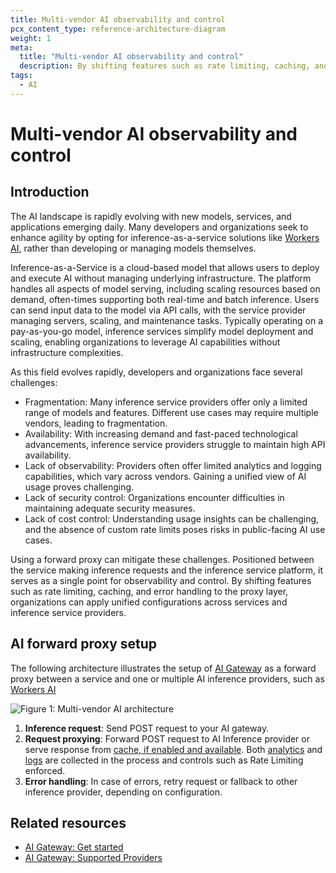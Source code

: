 ```yaml
---
title: Multi-vendor AI observability and control
pcx_content_type: reference-architecture-diagram
weight: 1
meta:
  title: "Multi-vendor AI observability and control"
  description: By shifting features such as rate limiting, caching, and error handling to the proxy layer, organizations can apply unified configurations across services and inference service providers.
tags:
  - AI
---
```


# Multi-vendor AI observability and control

## Introduction

The AI landscape is rapidly evolving with new models, services, and applications emerging daily. Many developers and organizations seek to enhance agility by opting for inference-as-a-service solutions like [Workers AI](/workers-ai/), rather than developing or managing models themselves.

Inference-as-a-Service is a cloud-based model that allows users to deploy and execute AI without managing underlying infrastructure. The platform handles all aspects of model serving, including scaling resources based on demand, often-times supporting both real-time and batch inference. Users can send input data to the model via API calls, with the service provider managing servers, scaling, and maintenance tasks. Typically operating on a pay-as-you-go model, inference services simplify model deployment and scaling, enabling organizations to leverage AI capabilities without infrastructure complexities.

As this field evolves rapidly, developers and organizations face several challenges:

- Fragmentation: Many inference service providers offer only a limited range of models and features. Different use cases may require multiple vendors, leading to fragmentation.
- Availability: With increasing demand and fast-paced technological advancements, inference service providers struggle to maintain high API availability.
- Lack of observability: Providers often offer limited analytics and logging capabilities, which vary across vendors. Gaining a unified view of AI usage proves challenging.
- Lack of security control: Organizations encounter difficulties in maintaining adequate security measures.
- Lack of cost control: Understanding usage insights can be challenging, and the absence of custom rate limits poses risks in public-facing AI use cases.

Using a forward proxy can mitigate these challenges. Positioned between the service making inference requests and the inference service platform, it serves as a single point for observability and control. By shifting features such as rate limiting, caching, and error handling to the proxy layer, organizations can apply unified configurations across services and inference service providers.

## AI forward proxy setup

The following architecture illustrates the setup of [AI Gateway](/ai-gateway/) as a forward proxy between a service and one or multiple AI inference providers, such as [Workers AI](/workers-ai/)

![Figure 1: Multi-vendor AI architecture](/images/reference-architecture/ai-multivendor-observability-control/ai-multi-vendor-observability-control.svg "Multi-vendor AI architecture")

1. **Inference request**: Send POST request to your AI gateway.
2. **Request proxying**: Forward POST request to AI Inference provider or serve response from [cache, if enabled and available](/ai-gateway/get-started/configuring-settings/#caching). Both [analytics](/ai-gateway/get-started/configuring-settings/#analytics) and [logs](/ai-gateway/get-started/configuring-settings/#logging) are collected in the process and controls such as Rate Limiting enforced.
3. **Error handling**: In case of errors, retry request or fallback to other inference provider, depending on configuration.

## Related resources

- [AI Gateway: Get started](/ai-gateway/get-started/)
- [AI Gateway: Supported Providers](/ai-gateway/providers/)
